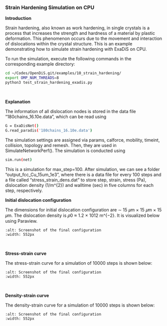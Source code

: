 ### Strain Hardening Simulation on CPU

**Introduction**

Strain hardening, also known as work hardening, in single crystals is a process that increases the strength and hardness of a material by plastic deformation. This phenomenon occurs due to the movement and interaction of dislocations within the crystal structure. This is an example demonstrating how to simulate strain hardening with ExaDiS on CPU.

To run the simulation, execute the following commands in the corresponding example directory:
```bash
cd ~/Codes/OpenDiS.git/examples/10_strain_hardening/
export OMP_NUM_THREADS=8
python3 test_strain_hardening_exadis.py
```
</br>

**Explanation**

The information of all dislocation nodes is stored in the data file “180chains_16.10e.data”, which can be read using
```bash
G = ExaDisNet()
G.read_paradis('180chains_16.10e.data')
```

The simulation settings are assigned via params, calforce, mobility, timeint, collision, topology and remesh. Then, they are used in SimulateNetworkPerf(). The simulation is conducted using 
```bash
sim.run(net)
```
This is a simulation for max_step=100. After simulation, we can see a folder “output_fcc_Cu_15um_1e3”, where there is a data file for every 100 steps and a file called “stress_strain_dens.dat” to store step, strain, stress (Pa), dislocation density (1/m^{2}) and walltime (sec) in five columns for each step, respectively.
</br>

**Initial dislocation configuration**

The dimensions for initial dislocation configuration are ∼ 15 𝜇m × 15 𝜇m × 15 𝜇m. The dislocation density is 𝜌0 ≈ 1.2 × 1012 m^{−2}. It is visualized below using Paraview.
```{figure} initial_con figuration.png
:alt: Screenshot of the final configuration
:width: 552px
```
</br>

**Stress-strain curve**

The stress-strain curve for a simulation of 10000 steps is shown below:
```{figure} Stress_strain.png
:alt: Screenshot of the final configuration
:width: 552px
```
</br>

**Density-strain curve**

The density-strain curve for a simulation of 10000 steps is shown below:
```{figure} Density_strain.png
:alt: Screenshot of the final configuration
:width: 552px
```
</br>
